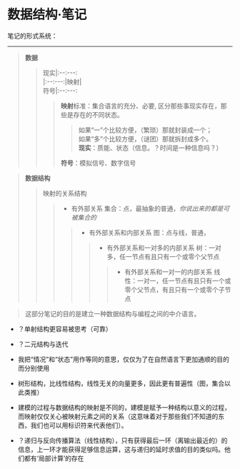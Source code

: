 数据结构·笔记
===========

笔记的形式系统：

------------------




> **数据**
>>  现实|:--:---:\
    |:--:---:|映射|  
    符号|:--:---:
>>> **映射**标准：集合语言的充分、必要, 区分那些事现实存在，那些是存在的不同状态。
>>>>如果“一”个比较方便，（繁琐）那就封装成一个；\
>>>>如果“多”个比较方便，（谜团）那就拆封成多个。\
>>>**现实**：质能、状态（信息。？时间是一种信息吗？）
>>>>
>>>**符号**：模拟信号、数字信号

> **数据结构**
>> 映射的关系结构
>>> * 有外部关系
    集合：点，最抽象的普通，*你说出来的都是可被集合的* 
>>>> * 有外部关系和内部关系
    图：点与线，普通，
>>>>> * 有外部关系和一对多的内部关系
    树：一对多，任一节点有且只有一个或零个父节点
>>>>>> * 有外部关系和一对一的内部关系
    线性：一对一，任一节点有且只有一个或零个父节点，有且只有一个或零个子节点

> 这部分笔记的目的是建立一种数据结构与编程之间的中介语言。


* ？单射结构更容易被思考（可靠）
* ？二元结构与迭代

* 我把“情况”和“状态”用作等同的意思，仅仅为了在自然语言下更加通顺的目的而分别使用

* 树形结构，比线性结构，线性无关的向量更多，因此更有普遍性（图，集合以此类推）
  
* 建模的过程与数据结构的映射是不同的，建模是赋予一种结构以意义的过程，而映射仅仅关心被映射元素之间的关系（这意味着对于那些我们不知道的东西，我们也可以用标识符来代表他们）。

* ？递归与反向传播算法（线性结构），只有获得最后一环（离输出最近的）的信息，上一环才能获得足够信息运算，这与递归的延时求值的目的类似吗。他们都有‘局部计算’的存在







